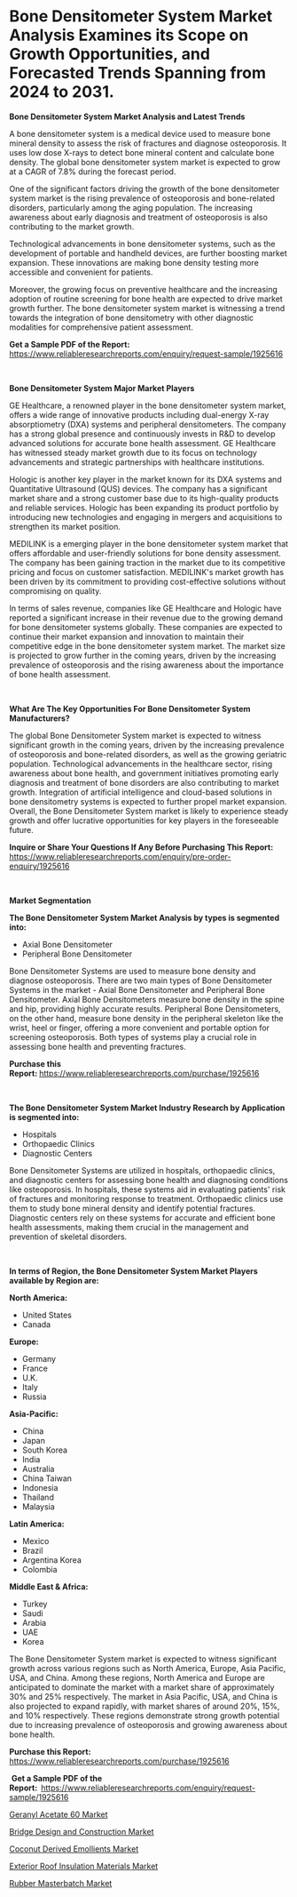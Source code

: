 <p><h1>Bone Densitometer System Market Analysis Examines its Scope on Growth Opportunities, and Forecasted Trends Spanning from 2024 to 2031.</h1></p><p><strong>Bone Densitometer System Market Analysis and Latest Trends</strong></p>
<p><p>A bone densitometer system is a medical device used to measure bone mineral density to assess the risk of fractures and diagnose osteoporosis. It uses low dose X-rays to detect bone mineral content and calculate bone density. The global bone densitometer system market is expected to grow at a CAGR of 7.8% during the forecast period.</p><p>One of the significant factors driving the growth of the bone densitometer system market is the rising prevalence of osteoporosis and bone-related disorders, particularly among the aging population. The increasing awareness about early diagnosis and treatment of osteoporosis is also contributing to the market growth.</p><p>Technological advancements in bone densitometer systems, such as the development of portable and handheld devices, are further boosting market expansion. These innovations are making bone density testing more accessible and convenient for patients.</p><p>Moreover, the growing focus on preventive healthcare and the increasing adoption of routine screening for bone health are expected to drive market growth further. The bone densitometer system market is witnessing a trend towards the integration of bone densitometry with other diagnostic modalities for comprehensive patient assessment.</p></p>
<p><strong>Get a Sample PDF of the Report:&nbsp;</strong> <a href="https://www.reliableresearchreports.com/enquiry/request-sample/1925616">https://www.reliableresearchreports.com/enquiry/request-sample/1925616</a></p>
<p>&nbsp;</p>
<p><strong>Bone Densitometer System Major Market Players</strong></p>
<p><p>GE Healthcare, a renowned player in the bone densitometer system market, offers a wide range of innovative products including dual-energy X-ray absorptiometry (DXA) systems and peripheral densitometers. The company has a strong global presence and continuously invests in R&D to develop advanced solutions for accurate bone health assessment. GE Healthcare has witnessed steady market growth due to its focus on technology advancements and strategic partnerships with healthcare institutions.</p><p>Hologic is another key player in the market known for its DXA systems and Quantitative Ultrasound (QUS) devices. The company has a significant market share and a strong customer base due to its high-quality products and reliable services. Hologic has been expanding its product portfolio by introducing new technologies and engaging in mergers and acquisitions to strengthen its market position.</p><p>MEDILINK is a emerging player in the bone densitometer system market that offers affordable and user-friendly solutions for bone density assessment. The company has been gaining traction in the market due to its competitive pricing and focus on customer satisfaction. MEDILINK's market growth has been driven by its commitment to providing cost-effective solutions without compromising on quality.</p><p>In terms of sales revenue, companies like GE Healthcare and Hologic have reported a significant increase in their revenue due to the growing demand for bone densitometer systems globally. These companies are expected to continue their market expansion and innovation to maintain their competitive edge in the bone densitometer system market. The market size is projected to grow further in the coming years, driven by the increasing prevalence of osteoporosis and the rising awareness about the importance of bone health assessment.</p></p>
<p>&nbsp;</p>
<p><strong>What Are The Key Opportunities For Bone Densitometer System Manufacturers?</strong></p>
<p><p>The global Bone Densitometer System market is expected to witness significant growth in the coming years, driven by the increasing prevalence of osteoporosis and bone-related disorders, as well as the growing geriatric population. Technological advancements in the healthcare sector, rising awareness about bone health, and government initiatives promoting early diagnosis and treatment of bone disorders are also contributing to market growth. Integration of artificial intelligence and cloud-based solutions in bone densitometry systems is expected to further propel market expansion. Overall, the Bone Densitometer System market is likely to experience steady growth and offer lucrative opportunities for key players in the foreseeable future.</p></p>
<p><strong>Inquire or Share Your Questions If Any Before Purchasing This Report:</strong> <a href="https://www.reliableresearchreports.com/enquiry/pre-order-enquiry/1925616">https://www.reliableresearchreports.com/enquiry/pre-order-enquiry/1925616</a></p>
<p>&nbsp;</p>
<p><strong>Market Segmentation</strong></p>
<p><strong>The Bone Densitometer System Market Analysis by types is segmented into:</strong></p>
<p><ul><li>Axial Bone Densitometer</li><li>Peripheral Bone Densitometer</li></ul></p>
<p><p>Bone Densitometer Systems are used to measure bone density and diagnose osteoporosis. There are two main types of Bone Densitometer Systems in the market - Axial Bone Densitometer and Peripheral Bone Densitometer. Axial Bone Densitometers measure bone density in the spine and hip, providing highly accurate results. Peripheral Bone Densitometers, on the other hand, measure bone density in the peripheral skeleton like the wrist, heel or finger, offering a more convenient and portable option for screening osteoporosis. Both types of systems play a crucial role in assessing bone health and preventing fractures.</p></p>
<p><strong>Purchase this Report:&nbsp;</strong><a href="https://www.reliableresearchreports.com/purchase/1925616">https://www.reliableresearchreports.com/purchase/1925616</a></p>
<p>&nbsp;</p>
<p><strong>The Bone Densitometer System Market Industry Research by Application is segmented into:</strong></p>
<p><ul><li>Hospitals</li><li>Orthopaedic Clinics</li><li>Diagnostic Centers</li></ul></p>
<p><p>Bone Densitometer Systems are utilized in hospitals, orthopaedic clinics, and diagnostic centers for assessing bone health and diagnosing conditions like osteoporosis. In hospitals, these systems aid in evaluating patients' risk of fractures and monitoring response to treatment. Orthopaedic clinics use them to study bone mineral density and identify potential fractures. Diagnostic centers rely on these systems for accurate and efficient bone health assessments, making them crucial in the management and prevention of skeletal disorders.</p></p>
<p>&nbsp;</p>
<p><strong>In terms of Region, the Bone Densitometer System Market Players available by Region are:</strong></p>
<p>
    <p> <strong> North America: </strong>
        <ul>
            <li>United States</li>
            <li>Canada</li>
        </ul>
        </p> 
    <p> <strong> Europe: </strong>
        <ul>
            <li>Germany</li>
            <li>France</li>
            <li>U.K.</li>
            <li>Italy</li>
            <li>Russia</li>
        </ul>
        </p> 
    <p> <strong> Asia-Pacific: </strong>
        <ul>
            <li>China</li>
            <li>Japan</li>
            <li>South Korea</li>
            <li>India</li>
            <li>Australia</li>
            <li>China Taiwan</li>
            <li>Indonesia</li>
            <li>Thailand</li>
            <li>Malaysia</li>
        </ul>
        </p> 
    <p> <strong> Latin America: </strong>
        <ul>
            <li>Mexico</li>
            <li>Brazil</li>
            <li>Argentina Korea</li>
            <li>Colombia</li>
        </ul>
        </p> 
    <p> <strong> Middle East & Africa: </strong>
        <ul>
            <li>Turkey</li>
            <li>Saudi</li>
            <li>Arabia</li>
            <li>UAE</li>
            <li>Korea</li>
        </ul>
    </p>
    </p>
<p><p>The Bone Densitometer System market is expected to witness significant growth across various regions such as North America, Europe, Asia Pacific, USA, and China. Among these regions, North America and Europe are anticipated to dominate the market with a market share of approximately 30% and 25% respectively. The market in Asia Pacific, USA, and China is also projected to expand rapidly, with market shares of around 20%, 15%, and 10% respectively. These regions demonstrate strong growth potential due to increasing prevalence of osteoporosis and growing awareness about bone health.</p></p>
<p><strong>Purchase this Report: </strong><a href="https://www.reliableresearchreports.com/purchase/1925616">https://www.reliableresearchreports.com/purchase/1925616</a></p>
<p>&nbsp;<strong>Get a Sample PDF of the Report:&nbsp;&nbsp;</strong><a href="https://www.reliableresearchreports.com/enquiry/request-sample/1925616">https://www.reliableresearchreports.com/enquiry/request-sample/1925616</a></p>
<p><strong></strong></p>
<p><p><a href="https://metal-farmhouse-e95.notion.site/Geranyl-Acetate-60-Market-Size-and-Growth-Market-Segmentation-Regional-and-Country-Breakdowns-and-831f9fd16a644a97a79b5840a6008b1c">Geranyl Acetate 60 Market</a></p><p><a href="https://view.publitas.com/reportprime-1/bridge-design-and-construction-market-size-2024-2031-global-industrial-analysis-key-geographical-regions-market-share-top-key-players-product-types-and-forecast-research-report/">Bridge Design and Construction Market</a></p><p><a href="https://crocus-run-b5a.notion.site/Coconut-Derived-Emollients-Market-Analysis-and-Market-Size-Global-Industry-Overview-Market-Segment-c1f78c5e4627493d84d5c4fdde9a5882">Coconut Derived Emollients Market</a></p><p><a href="https://gratis-rainforest-2ca.notion.site/Exterior-Roof-Insulation-Materials-Market-Research-Report-Unlocks-Analysis-on-the-Market-Financial-S-857d6a7c71e040e3ae49d2d281cbcb1a">Exterior Roof Insulation Materials Market</a></p><p><a href="https://view.publitas.com/reportprime-1/insights-into-rubber-masterbatch-market-size-analysing-market-share-trends-and-growth-from-2024-to-2031/">Rubber Masterbatch Market</a></p></p>